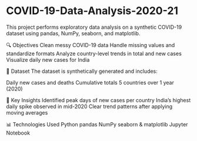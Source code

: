 # COVID-19-Data-Analysis-2020-21
This project performs exploratory data analysis on a synthetic COVID-19 dataset using pandas, NumPy, seaborn, and matplotlib.


🔍 Objectives
Clean messy COVID-19 data
Handle missing values and standardize formats
Analyze country-level trends in total and new cases
Visualize daily new cases for India



📁 Dataset
The dataset is synthetically generated and includes:

Daily new cases and deaths
Cumulative totals
5 countries over 1 year (2020)



📌 Key Insights
Identified peak days of new cases per country
India’s highest daily spike observed in mid-2020
Clear trend patterns after applying moving averages


📊 Technologies Used
Python
pandas
NumPy
seaborn & matplotlib
Jupyter Notebook
